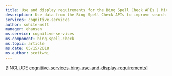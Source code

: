 ```yaml
---
title: Use and display requirements for the Bing Spell Check APIs | Microsoft Docs
description: Use data from the Bing Spell Check APIs to improve search results from automated processes, such as machine learning.
services: cognitive-services
author: swhite-msft
manager: ehansen
ms.service: cognitive-services
ms.component: bing-spell-check
ms.topic: article
ms.date: 05/15/2018
ms.author: scottwhi
---
```


[!INCLUDE [cognitive-services-bing-use-and-display-requirements](../../../includes/cognitive-services-bing-use-and-display-requirements.md)]